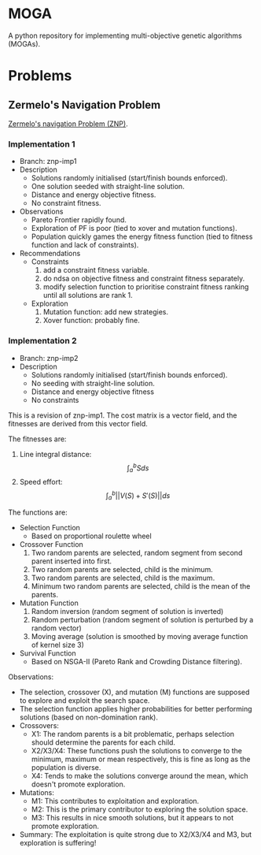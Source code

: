 # MOGA
A python repository for implementing multi-objective genetic algorithms (MOGAs).

# Problems
## Zermelo's Navigation Problem
[Zermelo's navigation Problem (ZNP)](https://en.wikipedia.org/wiki/Zermelo%27s_navigation_problem).

### Implementation 1
- Branch: znp-imp1
- Description
    - Solutions randomly initialised (start/finish bounds enforced).
    - One solution seeded with straight-line solution.
    - Distance and energy objective fitness.
    - No constraint fitness.
- Observations
    - Pareto Frontier rapidly found.
    - Exploration of PF is poor (tied to xover and mutation functions).
    - Population quickly games the energy fitness function (tied to fitness function and lack of constraints).
- Recommendations
    - Constraints
        1. add a constraint fitness variable.
        2. do ndsa on objective fitness and constraint fitness separately.
        3. modify selection function to prioritise constraint fitness ranking until all solutions are rank 1.
    - Exploration
        1. Mutation function: add new strategies.
        2. Xover function: probably fine.
        
### Implementation 2
- Branch: znp-imp2
- Description
    - Solutions randomly initialised (start/finish bounds enforced).
    - No seeding with straight-line solution.
    - Distance and energy objective fitness
    - No constraints
    
This is a revision of znp-imp1. The cost matrix is a vector field,
and the fitnesses are derived from this vector field.

The fitnesses are:
1. Line integral distance: $$\int_a^bSds$$
2. Speed effort: $$\int_a^b{||V(S)+S'(S)||}ds$$

The functions are:
- Selection Function
    - Based on proportional roulette wheel
- Crossover Function
    1. Two random parents are selected, random segment from second parent inserted into first.
    2. Two random parents are selected, child is the minimum.
    3. Two random parents are selected, child is the maximum.
    4. Minimum two random parents are selected, child is the mean of the parents.
- Mutation Function
    1. Random inversion (random segment of solution is inverted)
    2. Random perturbation (random segment of solution is perturbed by a random vector)
    3. Moving average (solution is smoothed by moving average function of kernel size 3)
- Survival Function
    - Based on NSGA-II (Pareto Rank and Crowding Distance filtering).
    
Observations:
- The selection, crossover (X), and mutation (M) functions are supposed to explore and exploit the search space.
- The selection function applies higher probabilities for better performing solutions (based on non-domination rank).
- Crossovers:
    - X1: The random parents is a bit problematic, perhaps selection should determine the parents for each child.
    - X2/X3/X4: These functions push the solutions to converge to the minimum, maximum or mean respectively, this is fine as long as the population is diverse.
    - X4: Tends to make the solutions converge around the mean, which doesn't promote exploration.
- Mutations:
    - M1: This contributes to exploitation and exploration.
    - M2: This is the primary contributor to exploring the solution space.
    - M3: This results in nice smooth solutions, but it appears to not promote exploration.
- Summary: The exploitation is quite strong due to X2/X3/X4 and M3, but exploration is suffering!